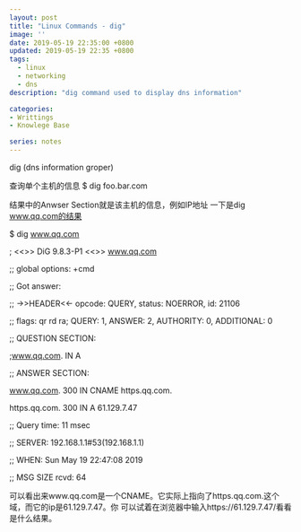 ```yaml
---
layout: post
title: "Linux Commands - dig"
image: ''
date: 2019-05-19 22:35:00 +0800
updated: 2019-05-19 22:35 +0800
tags: 
  - linux
  - networking
  - dns
description: "dig command used to display dns information"

categories:
- Writtings
- Knowlege Base

series: notes
---
```


dig (dns information groper)

查询单个主机的信息
$ dig foo.bar.com

结果中的Anwser Section就是该主机的信息，例如IP地址
一下是dig www.qq.com的结果

$ dig www.qq.com


; <<>> DiG 9.8.3-P1 <<>> www.qq.com

;; global options: +cmd

;; Got answer:

;; ->>HEADER<<- opcode: QUERY, status: NOERROR, id: 21106

;; flags: qr rd ra; QUERY: 1, ANSWER: 2, AUTHORITY: 0, ADDITIONAL: 0


;; QUESTION SECTION:

;www.qq.com.			IN	A


;; ANSWER SECTION:

www.qq.com.		300	IN	CNAME	https.qq.com.

https.qq.com.		300	IN	A	61.129.7.47


;; Query time: 11 msec

;; SERVER: 192.168.1.1#53(192.168.1.1)

;; WHEN: Sun May 19 22:47:08 2019

;; MSG SIZE  rcvd: 64


可以看出来www.qq.com是一个CNAME。它实际上指向了https.qq.com.这个域，而它的ip是61.129.7.47。你
可以试着在浏览器中输入https://61.129.7.47/看看是什么结果。


